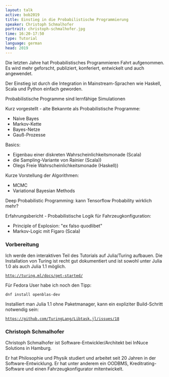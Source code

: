 ```yaml
---
layout: talk
active: bob2019
title: Einstieg in die Probabilistische Programmierung
speaker: Christoph Schmalhofer
portrait: christoph-schmalhofer.jpg
time: 16:20-17:50
type: Tutorial
language: german
head: 2019
---
```


Die letzten Jahre hat Probabilistisches Programmieren Fahrt
aufgenommen. Es wird mehr geforscht, publiziert, konferiert, entwickelt
und auch angewendet.

Der Einstieg ist durch die Integration in Mainstream-Sprachen wie
Haskell, Scala und Python einfach geworden.

Probabilistische Programme sind lernfähige Simulationen

Kurz vorgestellt - alte Bekannte als Probabilistische Programme:

- Naive Bayes
- Markov-Kette
- Bayes-Netze
- Gauß-Prozesse

Basics:


- Eigenbau einer diskreten Wahrscheinlichkeitsmonade (Scala)
- die Sampling-Variante von Rainier (Scala))
- Olegs Freie Wahrscheinlichkeitsmonade (Haskell))

Kurze Vorstellung der Algorithmen:

- MCMC
- Variational Bayesian Methods

Deep Probabilistic Programming: kann Tensorflow Probability wirklich mehr?

Erfahrungsbericht - Probabilistische Logik für Fahrzeugkonfiguration:

- Principle of Explosion: "ex falso quodlibet"
- Markov-Logic mit Figaro (Scala)

### Vorbereitung

Ich werde den interaktiven Teil des Tutorials auf Julia/Turing
aufbauen. Die Installation von Turing ist recht gut dokumentiert und
ist sowohl unter Julia 1.0 als auch Julia 1.1 möglich.

[`http://turing.ml/docs/get-started/`](http://turing.ml/docs/get-started/)

Für Fedora User habe ich noch den Tipp:

    dnf install openblas-dev

Installiert man Julia 1.1 ohne Paketmanager, kann ein expliziter
Build-Schritt notwendig sein:

[`https://github.com/TuringLang/Libtask.jl/issues/18`](https://github.com/TuringLang/Libtask.jl/issues/18)

### Christoph Schmalhofer

Christoph Schmalhofer ist Software-Entwickler/Architekt bei InNuce
Solutions in Hamburg.

Er hat Philosophie und Physik studiert und arbeitet seit 20 Jahren in
der Software-Entwicklung. Er hat unter anderem ein OODBMS,
Kreditrating-Software und einen Fahrzeugkonfigurator mitentwickelt.
